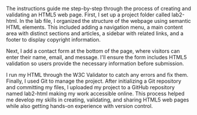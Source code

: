 The instructions guide me step-by-step through the process of creating and validating an HTML5 web page. First, I set up a project folder called lab2-html. In the lab file, I organized the structure of the webpage using semantic HTML elements. This included adding a navigation menu, a main content area with distinct sections and articles, a sidebar with related links, and a footer to display copyright information.

Next, I add a contact form at the bottom of the page, where visitors can enter their name, email, and message. I'll ensure the form includes HTML5 validation so users provide the necessary information before submission.

I run my HTML through the W3C Validator to catch any errors and fix them. Finally, I used Git to manage the project. After initializing a Git repository and committing my files, I uploaded my project to a GitHub repository named lab2-html making my work accessible online. This process helped me develop my skills in creating, validating, and sharing HTML5 web pages while also getting hands-on experience with version control.
